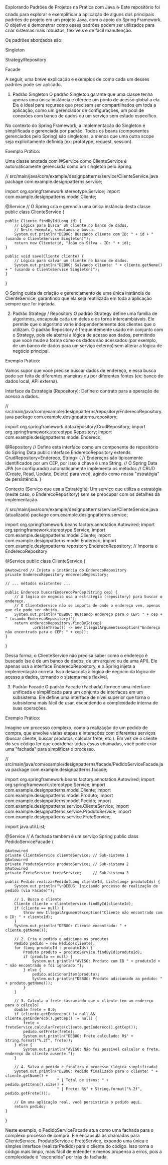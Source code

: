 Explorando Padrões de Projetos na Prática com Java ☕
Este repositório foi criado para explorar e exemplificar a aplicação de alguns dos principais padrões de projeto em um projeto Java, com o apoio do Spring Framework. O objetivo é demonstrar como esses padrões podem ser utilizados para criar sistemas mais robustos, flexíveis e de fácil manutenção.

Os padrões abordados são:

Singleton

Strategy/Repository

Facade

A seguir, uma breve explicação e exemplos de como cada um desses padrões pode ser aplicado.

1. Padrão Singleton
O padrão Singleton garante que uma classe tenha apenas uma única instância e oferece um ponto de acesso global a ela. Ele é ideal para recursos que precisam ser compartilhados em toda a aplicação, como um gerenciador de configurações, um pool de conexões com banco de dados ou um serviço sem estado específico.

No contexto do Spring Framework, a implementação do Singleton é simplificada e gerenciada por padrão. Todos os beans (componentes gerenciados pelo Spring) são singletons, a menos que uma outra scope seja explicitamente definida (ex: prototype, request, session).

Exemplo Prático:

Uma classe anotada com @Service como ClienteService é automaticamente gerenciada como um singleton pelo Spring.

// src/main/java/com/example/designpatterns/service/ClienteService.java
package com.example.designpatterns.service;

import org.springframework.stereotype.Service;
import com.example.designpatterns.model.Cliente;

@Service // O Spring cria e gerencia uma única instância desta classe
public class ClienteService {

    public Cliente findById(Long id) {
        // Lógica para buscar um cliente no banco de dados.
        // Neste exemplo, simulamos a busca.
        System.out.println("DEBUG: Buscando cliente com ID: " + id + " (usando o ClienteService Singleton)");
        return new Cliente(id, "João da Silva - ID: " + id);
    }

    public void save(Cliente cliente) {
        // Lógica para salvar um cliente no banco de dados.
        System.out.println("DEBUG: Salvando cliente: " + cliente.getNome() + " (usando o ClienteService Singleton)");
    }
}

O Spring cuida da criação e gerenciamento de uma única instância de ClienteService, garantindo que ela seja reutilizada em toda a aplicação sempre que for injetada.

2. Padrão Strategy / Repository
O padrão Strategy define uma família de algoritmos, encapsula cada um deles e os torna intercambiáveis. Ele permite que o algoritmo varie independentemente dos clientes que o utilizam. O padrão Repository é frequentemente usado em conjunto com o Strategy, pois ele abstrai a lógica de acesso aos dados, permitindo que você mude a forma como os dados são acessados (por exemplo, de um banco de dados para um serviço externo) sem alterar a lógica de negócio principal.

Exemplo Prático:

Vamos supor que você precise buscar dados de endereço, e essa busca pode ser feita de diferentes maneiras ou por diferentes fontes (ex: banco de dados local, API externa).

Interface da Estratégia (Repository):
Define o contrato para a operação de acesso a dados.

// src/main/java/com/example/designpatterns/repository/EnderecoRepository.java
package com.example.designpatterns.repository;

import org.springframework.data.repository.CrudRepository;
import org.springframework.stereotype.Repository;
import com.example.designpatterns.model.Endereco;

@Repository // Define esta interface como um componente de repositório do Spring Data
public interface EnderecoRepository extends CrudRepository<Endereco, String> {
    // Endereços são tipicamente identificados por um CEP, por isso a chave é uma String.
    // O Spring Data JPA (se configurado) automaticamente implementa os métodos
    // CRUD (Create, Read, Update, Delete) para você, agindo como nossa "estratégia" de persistência.
}

Contexto (Serviço que usa a Estratégia):
Um serviço que utiliza a estratégia (neste caso, o EnderecoRepository) sem se preocupar com os detalhes da implementação.

// src/main/java/com/example/designpatterns/service/ClienteService.java (atualizado)
package com.example.designpatterns.service;

import org.springframework.beans.factory.annotation.Autowired;
import org.springframework.stereotype.Service;
import com.example.designpatterns.model.Cliente;
import com.example.designpatterns.model.Endereco;
import com.example.designpatterns.repository.EnderecoRepository; // Importa o EnderecoRepository

@Service
public class ClienteService {

    @Autowired // Injeta a instância do EnderecoRepository
    private EnderecoRepository enderecoRepository;

    // ... métodos existentes ...

    public Endereco buscarEnderecoPorCep(String cep) {
        // A lógica de negócio usa a estratégia (repository) para buscar o endereço.
        // O ClienteService não se importa de onde o endereço vem, apenas que ele pode ser obtido.
        System.out.println("DEBUG: Buscando endereço para o CEP: " + cep + " (usando EnderecoRepository)");
        return enderecoRepository.findById(cep)
                .orElseThrow(() -> new IllegalArgumentException("Endereço não encontrado para o CEP: " + cep));
    }
}

Dessa forma, o ClienteService não precisa saber como o endereço é buscado (se é de um banco de dados, de um arquivo ou de uma API). Ele apenas usa a interface EnderecoRepository, e o Spring injeta a implementação correta. Isso desacopla a lógica de negócio da lógica de acesso a dados, tornando o sistema mais flexível.

3. Padrão Facade
O padrão Facade (Fachada) fornece uma interface unificada e simplificada para um conjunto de interfaces em um subsistema. Ele define uma interface de nível superior que torna o subsistema mais fácil de usar, escondendo a complexidade interna de suas operações.

Exemplo Prático:

Imagine um processo complexo, como a realização de um pedido de compra, que envolve várias etapas e interações com diferentes serviços (buscar cliente, buscar produtos, calcular frete, etc.). Em vez de o cliente do seu código ter que coordenar todas essas chamadas, você pode criar uma "fachada" para simplificar o processo.

// src/main/java/com/example/designpatterns/facade/PedidoServiceFacade.java
package com.example.designpatterns.facade;

import org.springframework.beans.factory.annotation.Autowired;
import org.springframework.stereotype.Service;
import com.example.designpatterns.model.Cliente;
import com.example.designpatterns.model.Produto;
import com.example.designpatterns.model.Pedido;
import com.example.designpatterns.service.ClienteService;
import com.example.designpatterns.service.ProdutoService;
import com.example.designpatterns.service.FreteService;

import java.util.List;

@Service // A fachada também é um serviço Spring
public class PedidoServiceFacade {

    @Autowired
    private ClienteService clienteService; // Sub-sistema 1
    @Autowired
    private ProdutoService produtoService; // Sub-sistema 2
    @Autowired
    private FreteService freteService;     // Sub-sistema 3

    public Pedido realizarPedido(Long clienteId, List<Long> produtoIds) {
        System.out.println("\nDEBUG: Iniciando processo de realização de pedido (via Facade)");

        // 1. Busca o cliente
        Cliente cliente = clienteService.findById(clienteId);
        if (cliente == null) {
            throw new IllegalArgumentException("Cliente não encontrado com o ID: " + clienteId);
        }
        System.out.println("DEBUG: Cliente encontrado: " + cliente.getNome());

        // 2. Cria o pedido e adiciona os produtos
        Pedido pedido = new Pedido(cliente);
        for (Long produtoId : produtoIds) {
            Produto produto = produtoService.findById(produtoId);
            if (produto == null) {
                System.out.println("AVISO: Produto com ID " + produtoId + " não encontrado e foi ignorado.");
            } else {
                pedido.adicionarItem(produto);
                System.out.println("DEBUG: Produto adicionado ao pedido: " + produto.getNome());
            }
        }

        // 3. Calcula o frete (assumindo que o cliente tem um endereço para o cálculo)
        double frete = 0.0;
        if (cliente.getEndereco() != null && cliente.getEndereco().getCep() != null) {
            frete = freteService.calcularFrete(cliente.getEndereco().getCep());
            pedido.setFrete(frete);
            System.out.println("DEBUG: Frete calculado: R$" + String.format("%.2f", frete));
        } else {
            System.out.println("AVISO: Não foi possível calcular o frete, endereço do cliente ausente.");
        }

        // 4. Salva o pedido e finaliza o processo (lógica simplificada)
        System.out.println("DEBUG: Pedido finalizado para o cliente: " + cliente.getNome() +
                           " | Total de itens: " + pedido.getItens().size() +
                           " | Frete: R$" + String.format("%.2f", pedido.getFrete()));

        // Em uma aplicação real, você persistiria o pedido aqui.
        return pedido;
    }
}

Neste exemplo, o PedidoServiceFacade atua como uma fachada para o complexo processo de compra. Ele encapsula as chamadas para ClienteService, ProdutoService e FreteService, expondo uma única e simples interface (realizarPedido) para o cliente do código. Isso torna o código mais limpo, mais fácil de entender e menos propenso a erros, pois a complexidade é "escondida" por trás da fachada.

